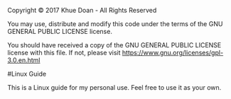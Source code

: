 Copyright © 2017 Khue Doan - All Rights Reserved

You may use, distribute and modify this code under the terms of the GNU GENERAL PUBLIC LICENSE license.

You should have received a copy of the GNU GENERAL PUBLIC LICENSE license with this file. If not, please visit https://www.gnu.org/licenses/gpl-3.0.en.html

#Linux Guide

This is a Linux guide for my personal use. Feel free to use it as your own.
